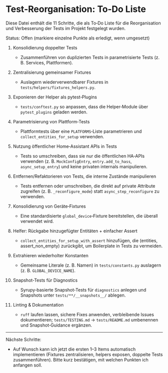 # Test-Reorganisation: To‑Do Liste

Diese Datei enthält die 11 Schritte, die als To‑Do Liste für die Reorganisation und Verbesserung der Tests im Projekt festgelegt wurden.

Status: Offen (markiere einzelne Punkte als erledigt, wenn umgesetzt)

1. Konsolidierung doppelter Tests
   - Zusammenführen von duplizierten Tests in parametrisierte Tests (z. B. Services, Plattformen).

2. Zentralisierung gemeinsamer Fixtures
   - Auslagern wiederverwendbarer Fixtures in `tests/helpers/fixtures_helpers.py`.

3. Exponieren der Helper als pytest‑Plugins
   - `tests/conftest.py` so anpassen, dass die Helper‑Module über `pytest_plugins` geladen werden.

4. Parametrisierung von Plattform‑Tests
   - Plattformtests über eine `PLATFORMS`‑Liste parametrieren und `collect_entities_for_setup` verwenden.

5. Nutzung öffentlicher Home‑Assistant APIs in Tests
   - Tests so umschreiben, dass sie nur die öffentlichen HA‑APIs verwenden (z. B. `MockConfigEntry`, `entry.add_to_hass`, `async_setup_entry`) und keine privaten internals manipulieren.

6. Entfernen/Refaktorieren von Tests, die interne Zustände manipulieren
   - Tests entfernen oder umschreiben, die direkt auf private Attribute zugreifen (z. B. `_reconfigure_mode`) statt `async_step_reconfigure` zu verwenden.

7. Konsolidierung von Geräte‑Fixtures
   - Eine standardisierte `global_device`‑Fixture bereitstellen, die überall verwendet wird.

8. Helfer: Rückgabe hinzugefügter Entitäten + einfacher Assert
   - `collect_entities_for_setup_with_assert` hinzufügen, die (entities, assert_non_empty) zurückgibt, um Boilerplate in Tests zu vermeiden.

9. Extrahieren wiederholter Konstanten
   - Gemeinsame Literale (z. B. Namen) in `tests/constants.py` auslagern (z. B. `GLOBAL_DEVICE_NAME`).

10. Snapshot‑Tests für Diagnostics
    - Syrupy‑basierte Snapshot‑Tests für `diagnostics` anlegen und Snapshots unter `tests/**/__snapshots__/` ablegen.

11. Linting & Dokumentation
    - `ruff` laufen lassen, sichere Fixes anwenden, verbleibende Issues dokumentieren; `tests/TESTING.md` → `tests/README.md` umbenennen und Snapshot‑Guidance ergänzen.

---

Nächste Schritte:
- Auf Wunsch kann ich jetzt die ersten 1–3 Items automatisch implementieren (Fixtures zentralisieren, helpers exposen, doppelte Tests zusammenführen). Bitte kurz bestätigen, mit welchen Punkten ich anfangen soll.
